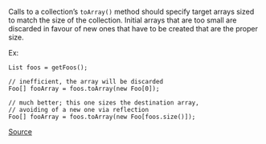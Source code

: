 Calls to a collection’s `toArray()` method should specify target arrays sized to match the size of the collection. Initial arrays that are too small are discarded in favour of new ones that have to be created that are the proper size.

Ex:

```
List foos = getFoos();

// inefficient, the array will be discarded
Foo[] fooArray = foos.toArray(new Foo[0]);

// much better; this one sizes the destination array,
// avoiding of a new one via reflection
Foo[] fooArray = foos.toArray(new Foo[foos.size()]);
```  


[Source](http://pmd.sourceforge.net/pmd-5.3.2/pmd-java/rules/java/design.html#OptimizableToArrayCall)
